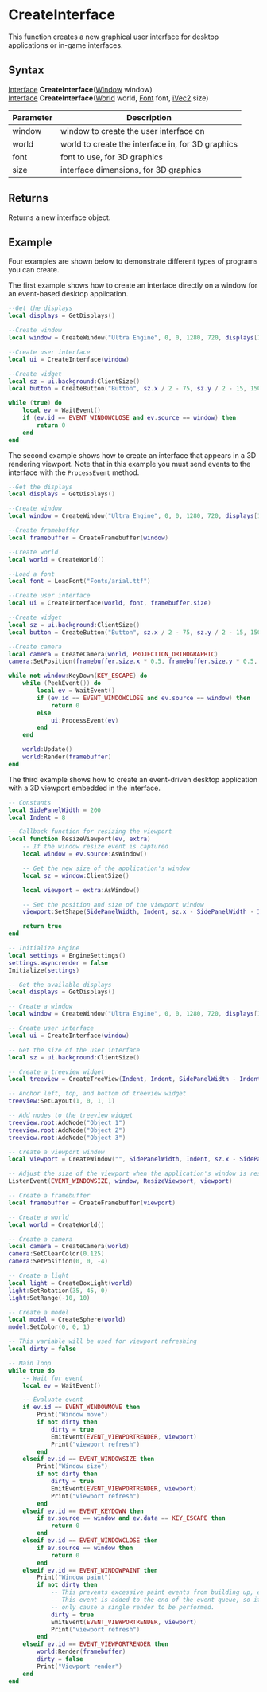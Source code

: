 # CreateInterface

This function creates a new graphical user interface for desktop applications or in-game interfaces.

## Syntax

[Interface](Interface.md) **CreateInterface**([Window](Window.md) window) <br>
[Interface](Interface.md) **CreateInterface**([World](World.md) world, [Font](Font.md) font, [iVec2](iVec2.md) size)

| Parameter | Description |
| --- | --- |
| window | window to create the user interface on |
| world | world to create the interface in, for 3D graphics |
| font | font to use, for 3D graphics |
| size | interface dimensions, for 3D graphics |

## Returns

Returns a new interface object.

## Example

Four examples are shown below to demonstrate different types of programs you can create.

The first example shows how to create an interface directly on a window for an event-based desktop application.

```lua
--Get the displays
local displays = GetDisplays()

--Create window
local window = CreateWindow("Ultra Engine", 0, 0, 1280, 720, displays[1])

--Create user interface
local ui = CreateInterface(window)

--Create widget
local sz = ui.background:ClientSize()
local button = CreateButton("Button", sz.x / 2 - 75, sz.y / 2 - 15, 150, 30, ui.background)

while (true) do
    local ev = WaitEvent()
    if (ev.id == EVENT_WINDOWCLOSE and ev.source == window) then
        return 0
    end
end
```

The second example shows how to create an interface that appears in a 3D rendering viewport. Note that in this example you must send events to the interface with the `ProcessEvent` method.

```lua
--Get the displays
local displays = GetDisplays()

--Create window
local window = CreateWindow("Ultra Engine", 0, 0, 1280, 720, displays[1])

--Create framebuffer
local framebuffer = CreateFramebuffer(window)

--Create world
local world = CreateWorld()

--Load a font
local font = LoadFont("Fonts/arial.ttf")

--Create user interface
local ui = CreateInterface(world, font, framebuffer.size)

--Create widget
local sz = ui.background:ClientSize()
local button = CreateButton("Button", sz.x / 2 - 75, sz.y / 2 - 15, 150, 30, ui.background)

--Create camera
local camera = CreateCamera(world, PROJECTION_ORTHOGRAPHIC)
camera:SetPosition(framebuffer.size.x * 0.5, framebuffer.size.y * 0.5, 0)

while not window:KeyDown(KEY_ESCAPE) do
    while (PeekEvent()) do
        local ev = WaitEvent()
        if (ev.id == EVENT_WINDOWCLOSE and ev.source == window) then
            return 0
        else
            ui:ProcessEvent(ev)
        end
    end

    world:Update()
    world:Render(framebuffer)
end
```

The third example shows how to create an event-driven desktop application with a 3D viewport embedded in the interface.

```lua
-- Constants
local SidePanelWidth = 200
local Indent = 8

-- Callback function for resizing the viewport
local function ResizeViewport(ev, extra)
    -- If the window resize event is captured
    local window = ev.source:AsWindow()

    -- Get the new size of the application's window
    local sz = window:ClientSize()

    local viewport = extra:AsWindow()

    -- Set the position and size of the viewport window
    viewport:SetShape(SidePanelWidth, Indent, sz.x - SidePanelWidth - Indent, sz.y - Indent * 2)

    return true
end

-- Initialize Engine
local settings = EngineSettings()
settings.asyncrender = false
Initialize(settings)

-- Get the available displays
local displays = GetDisplays()

-- Create a window
local window = CreateWindow("Ultra Engine", 0, 0, 1280, 720, displays[1], WINDOW_CENTER | WINDOW_TITLEBAR | WINDOW_RESIZABLE)

-- Create user interface
local ui = CreateInterface(window)

-- Get the size of the user interface
local sz = ui.background:ClientSize()

-- Create a treeview widget
local treeview = CreateTreeView(Indent, Indent, SidePanelWidth - Indent * 2, sz.y - Indent * 2, ui.root)

-- Anchor left, top, and bottom of treeview widget
treeview:SetLayout(1, 0, 1, 1)

-- Add nodes to the treeview widget
treeview.root:AddNode("Object 1")
treeview.root:AddNode("Object 2")
treeview.root:AddNode("Object 3")

-- Create a viewport window
local viewport = CreateWindow("", SidePanelWidth, Indent, sz.x - SidePanelWidth - Indent, sz.y - Indent * 2, window, WINDOW_CHILD)

-- Adjust the size of the viewport when the application's window is resized (this will callback to our ResizeViewport() function)
ListenEvent(EVENT_WINDOWSIZE, window, ResizeViewport, viewport)

-- Create a framebuffer
local framebuffer = CreateFramebuffer(viewport)

-- Create a world
local world = CreateWorld()

-- Create a camera
local camera = CreateCamera(world)
camera:SetClearColor(0.125)
camera:SetPosition(0, 0, -4)

-- Create a light
local light = CreateBoxLight(world)
light:SetRotation(35, 45, 0)
light:SetRange(-10, 10)

-- Create a model
local model = CreateSphere(world)
model:SetColor(0, 0, 1)

-- This variable will be used for viewport refreshing
local dirty = false

-- Main loop
while true do
    -- Wait for event
    local ev = WaitEvent()

    -- Evaluate event
    if ev.id == EVENT_WINDOWMOVE then
        Print("Window move")
        if not dirty then
            dirty = true
            EmitEvent(EVENT_VIEWPORTRENDER, viewport)
            Print("viewport refresh")
        end
    elseif ev.id == EVENT_WINDOWSIZE then
        Print("Window size")
        if not dirty then
            dirty = true
            EmitEvent(EVENT_VIEWPORTRENDER, viewport)
            Print("viewport refresh")
        end
    elseif ev.id == EVENT_KEYDOWN then
        if ev.source == window and ev.data == KEY_ESCAPE then
            return 0
        end
    elseif ev.id == EVENT_WINDOWCLOSE then
        if ev.source == window then
            return 0
        end
    elseif ev.id == EVENT_WINDOWPAINT then
        Print("Window paint")
        if not dirty then
            -- This prevents excessive paint events from building up, especially during window resizing
            -- This event is added to the end of the event queue, so if a lot of paint events build up, it will 
            -- only cause a single render to be performed.
            dirty = true
            EmitEvent(EVENT_VIEWPORTRENDER, viewport)
            Print("viewport refresh")
        end
    elseif ev.id == EVENT_VIEWPORTRENDER then
        world:Render(framebuffer)
        dirty = false
        Print("Viewport render")
    end
end
```
